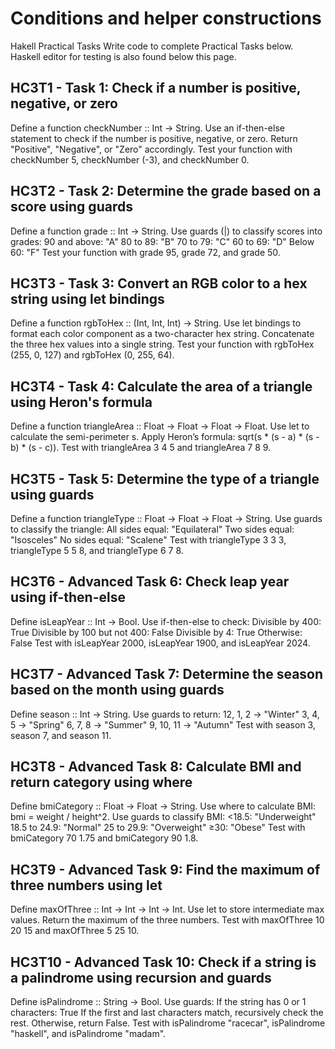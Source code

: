 # Conditions and helper constructions

Hakell Practical Tasks
Write code to complete Practical Tasks below. Haskell editor for testing is also found below this page.

## HC3T1 - Task 1: Check if a number is positive, negative, or zero
Define a function checkNumber :: Int -> String.
Use an if-then-else statement to check if the number is positive, negative, or zero.
Return "Positive", "Negative", or "Zero" accordingly.
Test your function with checkNumber 5, checkNumber (-3), and checkNumber 0.

## HC3T2 - Task 2: Determine the grade based on a score using guards
Define a function grade :: Int -> String.
Use guards (|) to classify scores into grades:
90 and above: "A"
80 to 89: "B"
70 to 79: "C"
60 to 69: "D"
Below 60: "F"
Test your function with grade 95, grade 72, and grade 50.

## HC3T3 - Task 3: Convert an RGB color to a hex string using let bindings
Define a function rgbToHex :: (Int, Int, Int) -> String.
Use let bindings to format each color component as a two-character hex string.
Concatenate the three hex values into a single string.
Test your function with rgbToHex (255, 0, 127) and rgbToHex (0, 255, 64).

## HC3T4 - Task 4: Calculate the area of a triangle using Heron's formula
Define a function triangleArea :: Float -> Float -> Float -> Float.
Use let to calculate the semi-perimeter s.
Apply Heron’s formula: sqrt(s * (s - a) * (s - b) * (s - c)).
Test with triangleArea 3 4 5 and triangleArea 7 8 9.

## HC3T5 - Task 5: Determine the type of a triangle using guards
Define a function triangleType :: Float -> Float -> Float -> String.
Use guards to classify the triangle:
All sides equal: "Equilateral"
Two sides equal: "Isosceles"
No sides equal: "Scalene"
Test with triangleType 3 3 3, triangleType 5 5 8, and triangleType 6 7 8.

## HC3T6 - Advanced Task 6: Check leap year using if-then-else
Define isLeapYear :: Int -> Bool.
Use if-then-else to check:
Divisible by 400: True
Divisible by 100 but not 400: False
Divisible by 4: True
Otherwise: False
Test with isLeapYear 2000, isLeapYear 1900, and isLeapYear 2024.

## HC3T7 - Advanced Task 7: Determine the season based on the month using guards
Define season :: Int -> String.
Use guards to return:
12, 1, 2 → "Winter"
3, 4, 5 → "Spring"
6, 7, 8 → "Summer"
9, 10, 11 → "Autumn"
Test with season 3, season 7, and season 11.

## HC3T8 - Advanced Task 8: Calculate BMI and return category using where
Define bmiCategory :: Float -> Float -> String.
Use where to calculate BMI: bmi = weight / height^2.
Use guards to classify BMI:
<18.5: "Underweight"
18.5 to 24.9: "Normal"
25 to 29.9: "Overweight"
≥30: "Obese"
Test with bmiCategory 70 1.75 and bmiCategory 90 1.8.

## HC3T9 - Advanced Task 9: Find the maximum of three numbers using let
Define maxOfThree :: Int -> Int -> Int -> Int.
Use let to store intermediate max values.
Return the maximum of the three numbers.
Test with maxOfThree 10 20 15 and maxOfThree 5 25 10.

## HC3T10 - Advanced Task 10: Check if a string is a palindrome using recursion and guards
Define isPalindrome :: String -> Bool.
Use guards:
If the string has 0 or 1 characters: True
If the first and last characters match, recursively check the rest.
Otherwise, return False.
Test with isPalindrome "racecar", isPalindrome "haskell", and isPalindrome "madam".

